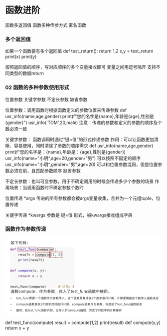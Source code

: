# 函数进阶
函数多返回值
函数多种传参方式
匿名函数

### 多个返回值
如果一个函数要有多个返回值
 def test_return():
    return 1,2
x,y = test_return
print(x)
print(y)

按照返回值的顺序，写对应顺序的多个变量接收即可
变量之间用逗号隔开
支持不同类型的数据return

### 02 函数的多种参数使用形式
位置参数 关键字参数 不定长参数 缺省参数


位置参数：调用函数时根据函数定义的参数位置来传递参数
def usr_info(name,age,gender)
    print(f"您的名字是{name},年龄是{age},性别是{gender}")
usr_info('TOM',20,male)
注意：传递的参数和定义的参数的顺序及个数必须一致



关键字参数： 函数调用时通过“键=值”的形式传递参数
作用：可以让函数更加清晰、容易使用，同时清除了参数的顺序需求
def usr_info(name,age,gender)
    print(f"您的名字是：{name},年龄是：{age},性别是{gender})
usr_info(name="小明“,age=20,gender="男")
可以按照不固定的顺序
usr_info(name="小明“,gender="男",age=20)
可以和位置参数混用，但是位置参数必须在前，且匹配参数顺序
缺省参数

不定长参数：也叫可变参数，用于不确定调用的时候会传递多少个参数的场景
作用场景：当调用函数时不确定参数个数时

位置传递 *args 
传进的所有参数都会被args变量收集，合并为一个元组tuple，位置传递

关键字传递 *kwargs
参数是 键=值 形式，被kwargs接收组成字典

### 函数作为参数传递

![img.png](img.png)

def test_func(compute)
    result = compute(1,2)
    print(result)
def compute(x,y)
    return x + y

